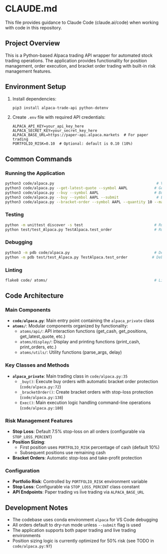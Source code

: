 # CLAUDE.md

This file provides guidance to Claude Code (claude.ai/code) when working with code in this repository.

## Project Overview

This is a Python-based Alpaca trading API wrapper for automated stock trading operations. The application provides functionality for position management, order execution, and bracket order trading with built-in risk management features.

## Environment Setup

1. Install dependencies:
   ```bash
   pip3 install alpaca-trade-api python-dotenv
   ```

2. Create `.env` file with required API credentials:
   ```env
   ALPACA_API_KEY=your_api_key_here
   ALPACA_SECRET_KEY=your_secret_key_here
   ALPACA_BASE_URL=https://paper-api.alpaca.markets  # For paper trading
   PORTFOLIO_RISK=0.10  # Optional: default is 0.10 (10%)
   ```

## Common Commands

### Running the Application
```bash
python3 code/alpaca.py                                              # View portfolio status
python3 code/alpaca.py --get-latest-quote --symbol AAPL            # Get latest quote
python3 code/alpaca.py --buy --symbol AAPL                         # Buy order (dry run)
python3 code/alpaca.py --buy --symbol AAPL --submit                 # Execute buy order
python3 code/alpaca.py --bracket-order --symbol AAPL --quantity 10 --market-price 150.00 --submit
```

### Testing
```bash
python -m unittest discover -s test                                # Run all tests
python test/test_Alpaca.py TestAlpaca.test_order                   # Run specific test
```

### Debugging
```bash
python3 -m pdb code/alpaca.py                                      # Debug main script
python -m pdb test/test_Alpaca.py TestAlpaca.test_order           # Debug specific test
```

### Linting
```bash
flake8 code/ atoms/                                                # Lint codebase (based on setup.cfg)
```

## Code Architecture

### Main Components

- **`code/alpaca.py`**: Main entry point containing the `alpaca_private` class
- **`atoms/`**: Modular components organized by functionality:
  - `atoms/api/`: API interaction functions (get_cash, get_positions, get_latest_quote, etc.)
  - `atoms/display/`: Display and printing functions (print_cash, print_orders, etc.)
  - `atoms/utils/`: Utility functions (parse_args, delay)

### Key Classes and Methods

- **`alpaca_private`**: Main trading class in `code/alpaca.py:35`
  - `_buy()`: Execute buy orders with automatic bracket order protection (`code/alpaca.py:72`)
  - `_bracketOrder()`: Create bracket orders with stop-loss protection (`code/alpaca.py:138`)
  - `Exec()`: Main execution logic handling command-line operations (`code/alpaca.py:180`)

### Risk Management Features

- **Stop Loss**: Default 7.5% stop-loss on all orders (configurable via `STOP_LOSS_PERCENT`)
- **Position Sizing**: 
  - First position uses `PORTFOLIO_RISK` percentage of cash (default 10%)
  - Subsequent positions use remaining cash
- **Bracket Orders**: Automatic stop-loss and take-profit protection

### Configuration

- **Portfolio Risk**: Controlled by `PORTFOLIO_RISK` environment variable
- **Stop Loss**: Configurable via `STOP_LOSS_PERCENT` class constant
- **API Endpoints**: Paper trading vs live trading via `ALPACA_BASE_URL`

## Development Notes

- The codebase uses conda environment `alpaca` for VS Code debugging
- All orders default to dry-run mode unless `--submit` flag is used
- The application supports both paper trading and live trading environments
- Position sizing logic is currently optimized for 50% risk (see TODO in `code/alpaca.py:97`)